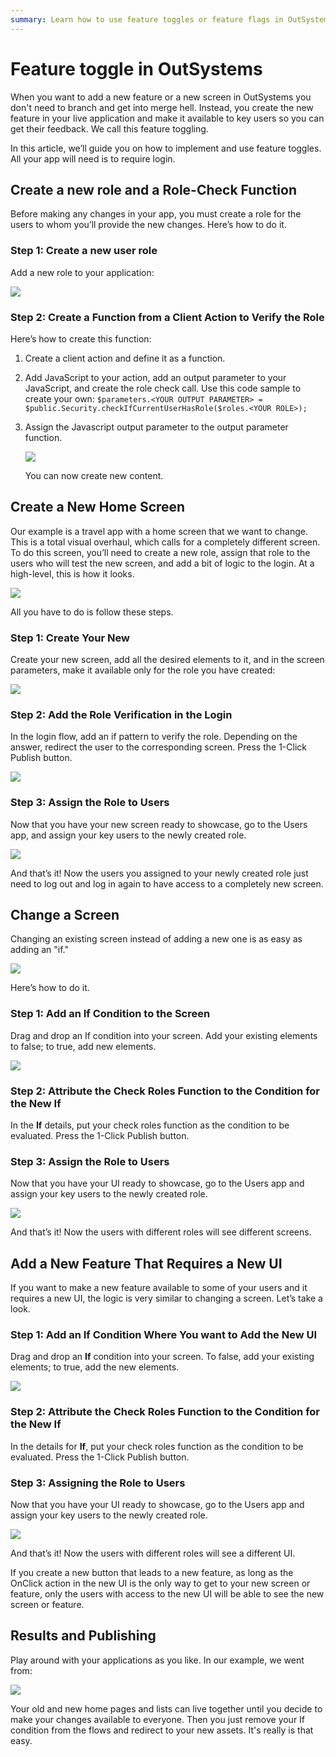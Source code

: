 ```yaml
---
summary: Learn how to use feature toggles or feature flags in OutSystems.
---
```


# Feature toggle in OutSystems

When you want to add a new feature or a new screen in OutSystems you don't need to branch and get into merge hell. Instead, you create the new feature in your live application and make it available to key users so you can get their feedback. We call this feature toggling.

In this article, we’ll guide you on how to implement and use feature toggles. All your app will need is to require login.

## Create a new role and a Role-Check Function

Before making any changes in your app, you must create a role for the users to whom you’ll provide the new changes. Here’s how to do it.

### Step 1:  Create a new user role

Add a new role to your application:

![](images/fun-with-feature-flags-live-mobile-apps_01.png)

### Step 2: Create a Function from a Client Action to Verify the Role

Here’s how to create this function:

1. Create a client action and define it as a function.
1. Add JavaScript to your action, add an output parameter to your JavaScript, and create the role check call. Use this code sample to create your own:
    ```$parameters.<YOUR OUTPUT PARAMETER> = $public.Security.checkIfCurrentUserHasRole($roles.<YOUR ROLE>);```
1. Assign the Javascript output parameter to the output parameter function.

    ![](images/fun-with-feature-flags-live-mobile-apps_02_new.png)

    You can now create new content.

## Create a New Home Screen

Our example is a travel app with a home screen that we want to change. This is a total visual overhaul, which calls for a completely different screen. To do this screen, you’ll need to create a new role, assign that role to the users who will test the new screen, and add a bit of logic to the login. At a high-level, this is how it looks.

![](images/fun-with-feature-flags-live-mobile-apps_03.png)

All you have to do is follow these steps.

### Step 1:  Create Your New 

Create your new screen, add all the desired elements to it, and in the screen parameters, make it available only for the role you have created:

![](images/fun-with-feature-flags-live-mobile-apps_04.png)


### Step 2: Add the Role Verification in the Login

In the login flow, add an if pattern to verify the role. Depending on the answer, redirect the user to the corresponding screen. Press the 1-Click Publish button.

![](images/fun-with-feature-flags-live-mobile-apps_05_new.png)


### Step 3: Assign the Role to Users

Now that you have your new screen ready to showcase, go to the Users app, and assign your key users to the newly created role.

![](images/fun-with-feature-flags-live-mobile-apps_06.png)

And that’s it! Now the users you assigned to your newly created role just need to log out and log in again to have access to a completely new screen.


## Change a Screen


Changing an existing screen instead of adding a new one is as easy as adding an "if."

![](images/fun-with-feature-flags-live-mobile-apps_07.png)

Here’s how to do it.

### Step 1: Add an If Condition to the Screen

Drag and drop an If condition into your screen. Add your existing elements to false; to true, add new elements.

![](images/fun-with-feature-flags-live-mobile-apps_08_new.png)

### Step 2: Attribute the Check Roles Function to the Condition for the New If

In the **If** details, put your check roles function as the condition to be evaluated. Press the 1-Click Publish button.

### Step 3: Assign the Role to Users

Now that you have your UI ready to showcase, go to the Users app and assign your key users to the newly created role.

![](images/fun-with-feature-flags-live-mobile-apps_06.png)

And that’s it! Now the users with different roles will see different screens.

## Add a New Feature That Requires a New UI

If you want to make a new feature available to some of your users and it requires a new UI, the logic is very similar to changing a screen. Let’s take a look.


### Step 1: Add an If Condition Where You want to Add the New UI

Drag and drop an **If** condition into your screen. To false, add your existing elements; to true, add the new elements.

![](images/fun-with-feature-flags-live-mobile-apps_09_new.png)

### Step 2: Attribute the Check Roles Function to the Condition for the New If

In the details for **If**, put your check roles function as the condition to be evaluated. Press the 1-Click Publish button.

### Step 3: Assigning the Role to Users

Now that you have your UI ready to showcase, go to the Users app and assign your key users to the newly created role.

![](images/fun-with-feature-flags-live-mobile-apps_06.png)


And that’s it! Now the users with different roles will see a different UI.

<div class="info" markdown="1">

If you create a new button that leads to a new feature, as long as the OnClick action in the new UI is the only way to get to your new screen or feature, only the users with access to the new UI will be able to see the new screen or feature.

</div>

## Results and Publishing

Play around with your applications as you like. In our example, we went from:

![](images/fun-with-feature-flags-live-mobile-apps_10_new.png)

Your old and new home pages and lists can live together until you decide to make your changes available to everyone. Then you just remove your If condition from the flows and redirect to your new assets. It's really is that easy.
